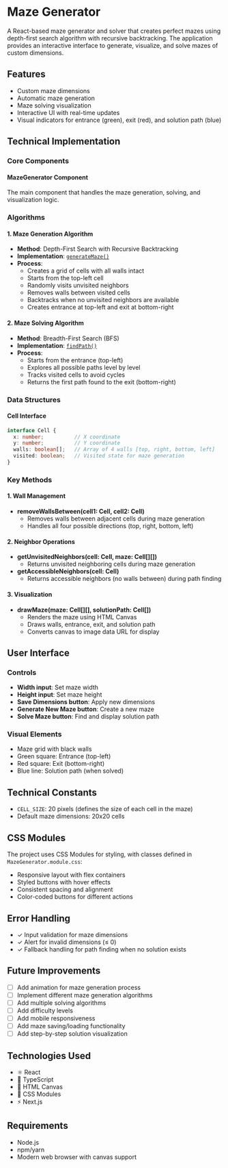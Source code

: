 # Maze Generator
A React-based maze generator and solver that creates perfect mazes using depth-first search algorithm with recursive backtracking. The application provides an interactive interface to generate, visualize, and solve mazes of custom dimensions.

## Features
- Custom maze dimensions
- Automatic maze generation
- Maze solving visualization
- Interactive UI with real-time updates
- Visual indicators for entrance (green), exit (red), and solution path (blue)

## Technical Implementation

### Core Components

#### MazeGenerator Component
The main component that handles the maze generation, solving, and visualization logic.

### Algorithms

#### 1. Maze Generation Algorithm
- **Method**: Depth-First Search with Recursive Backtracking
- **Implementation**: [`generateMaze()`](rag://rag_source_4)
- **Process**:
  - Creates a grid of cells with all walls intact
  - Starts from the top-left cell
  - Randomly visits unvisited neighbors
  - Removes walls between visited cells
  - Backtracks when no unvisited neighbors are available
  - Creates entrance at top-left and exit at bottom-right

#### 2. Maze Solving Algorithm
- **Method**: Breadth-First Search (BFS)
- **Implementation**: [`findPath()`](rag://rag_source_8)
- **Process**:
  - Starts from the entrance (top-left)
  - Explores all possible paths level by level
  - Tracks visited cells to avoid cycles
  - Returns the first path found to the exit (bottom-right)

### Data Structures

#### Cell Interface
```typescript
interface Cell {
  x: number;          // X coordinate
  y: number;          // Y coordinate
  walls: boolean[];   // Array of 4 walls [top, right, bottom, left]
  visited: boolean;   // Visited state for maze generation
}
```

### Key Methods

#### 1. Wall Management
- **removeWallsBetween(cell1: Cell, cell2: Cell)**
  - Removes walls between adjacent cells during maze generation
  - Handles all four possible directions (top, right, bottom, left)

#### 2. Neighbor Operations
- **getUnvisitedNeighbors(cell: Cell, maze: Cell[][])**
  - Returns unvisited neighboring cells during maze generation
- **getAccessibleNeighbors(cell: Cell)**
  - Returns accessible neighbors (no walls between) during path finding

#### 3. Visualization
- **drawMaze(maze: Cell[][], solutionPath: Cell[])**
  - Renders the maze using HTML Canvas
  - Draws walls, entrance, exit, and solution path
  - Converts canvas to image data URL for display

## User Interface

### Controls
- **Width input**: Set maze width
- **Height input**: Set maze height
- **Save Dimensions button**: Apply new dimensions
- **Generate New Maze button**: Create a new maze
- **Solve Maze button**: Find and display solution path

### Visual Elements
- Maze grid with black walls
- Green square: Entrance (top-left)
- Red square: Exit (bottom-right)
- Blue line: Solution path (when solved)

## Technical Constants
- `CELL_SIZE`: 20 pixels (defines the size of each cell in the maze)
- Default maze dimensions: 20x20 cells

## CSS Modules
The project uses CSS Modules for styling, with classes defined in `MazeGenerator.module.css`:
- Responsive layout with flex containers
- Styled buttons with hover effects
- Consistent spacing and alignment
- Color-coded buttons for different actions

## Error Handling
- ✓ Input validation for maze dimensions
- ✓ Alert for invalid dimensions (≤ 0)
- ✓ Fallback handling for path finding when no solution exists

## Future Improvements
- [ ] Add animation for maze generation process
- [ ] Implement different maze generation algorithms
- [ ] Add multiple solving algorithms
- [ ] Add difficulty levels
- [ ] Add mobile responsiveness
- [ ] Add maze saving/loading functionality
- [ ] Add step-by-step solution visualization

## Technologies Used
- ⚛️ React
- 📘 TypeScript
- 🎨 HTML Canvas
- 🎯 CSS Modules
- ⚡ Next.js

## Requirements
- Node.js
- npm/yarn
- Modern web browser with canvas support

